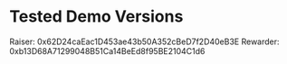 # Tested Demo Versions
Raiser: 0x62D24caEac1D453ae43b50A352cBeD7f2D40eB3E
Rewarder: 0xb13D68A71299048B51Ca14BeEd8f95BE2104C1d6
